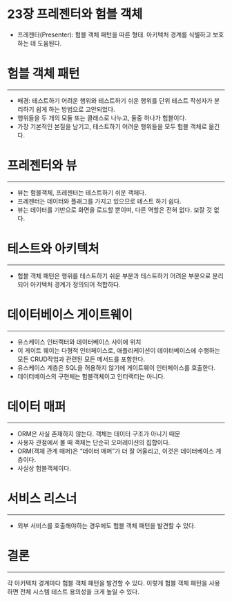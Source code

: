 # 23장 프레젠터와 험블 객체

- 프레젠터(Presenter): 험블 객체 패턴을 따른 형태. 아키텍처 경계를 식별하고 보호하는 데 도움된다.

# 험블 객체 패턴

---

- 배경: 테스트하기 어려운 행위와 테스트하기 쉬운 행위를 단위 테스트 작성자가 분리하기 쉽게 하는 방법으로 고안되었다.
- 행위들을 두 개의 모듈 또는 클래스로 나누고, 둘중 하나가 험블이다.
- 가장 기본적인 본질을 남기고, 테스트하기 어려운 행위들을 모두 험블 객체로 옮긴다.

# 프레젠터와 뷰

---

- 뷰는 험블객체, 프레젠터는 테스트하기 쉬운 객체다.
- 프레젠터는 데이터와 플래그를 가지고 있으므로 테스트 하기 쉽다.
- 뷰는 데이터를 기반으로 화면을 로드할 뿐이며, 다른 역할은 전혀 없다. 보잘 것 없다.

# 테스트와 아키텍처

---

- 험블 객체 패턴은 행위를 테스트하기 쉬운 부분과 테스트하기 어려운 부분으로 분리되어 아키텍처 경계가 정의되어 적합하다.

# 데이터베이스 게이트웨이

---

- 유스케이스 인터랙터와 데이터베이스 사이에 위치
- 이 게이트 웨이는 다형적 인터페이스로, 애플리케이션이 데이터베이스에 수행하는 모든 CRUD작업과 관련된 모든 메서드를 포함한다.
- 유스케이스 계층은 SQL을 허용하지 않기에 게이트웨이 인터페이스를 호출한다.
- 데이터베이스의 구현체는 험블객체이고 인터랙터는 아니다.

# 데이터 매퍼

---

- ORM은 사실 존재하지 않는다. 객체는 데이터 구조가 아니기 때문
- 사용자 관점에서 볼 때 객체는 단순히 오퍼레이션의 집합이다.
- ORM(객체 관계 매퍼)은 “데이터 매퍼”가 더 잘 어울리고, 이것은 데이터베이스 계층이다.
- 사실상 험블객체이다.

# 서비스 리스너

---

- 외부 서비스를 호출해야하는 경우에도 험블 객체 패턴을 발견할 수 있다.

# 결론

---

각 아키텍처 경계마다 험블 객체 패턴을 발견할 수 있다. 이렇게 험블 객체 패턴을 사용하면 전체 시스템 테스트 용의성을 크게 높일 수 있다.